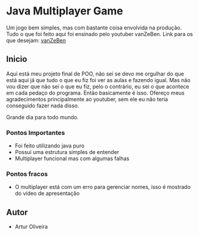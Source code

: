 # Java Multiplayer Game

Um jogo bem simples, mas com bastante coisa envolvida na produção. Tudo o que foi feito aqui foi ensinado pelo youtuber vanZeBen. Link para os que desejam: [vanZeBen](https://www.youtube.com/channel/UCGml1ZcXmwTZOIS63wXxdZw)

## Inicio

Aqui está meu projeto final de POO, não sei se devo me orgulhar do que está aqui já que tudo o que eu fiz foi ver as aulas
e fazendo igual. Mas não vou dizer que não sei o que eu fiz, pelo o contrário, eu sei o que acontece em cada pedaço do programa.
Então basicamente é isso. Ofereço meus agradecimentos principalmente ao youtuber, sem ele eu não teria conseguido fazer nada disso.

Grande dia para todo mundo.

### Pontos Importantes

* Foi feito utilizando java puro
* Possui uma estrutura simples de entender
* Multiplayer funcional mas com algumas falhas

### Pontos fracos

* O multiplayer está com um erro para gerenciar nomes, isso é mostrado do vídeo de apresentação

## Autor

* Artur Oliveira

